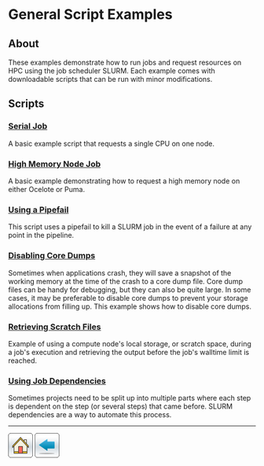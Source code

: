 # General Script Examples

## About
These examples demonstrate how to run jobs and request resources on HPC using the job scheduler SLURM. Each example comes with downloadable scripts that can be run with minor modifications.

## Scripts
### [Serial Job](Serial-Job-Example)
A basic example script that requests a single CPU on one node.

### [High Memory Node Job](High-Memory-Node)
A basic example demonstrating how to request a high memory node on either Ocelote or Puma.

### [Using a Pipefail](Pipefail)
This script uses a pipefail to kill a SLURM job in the event of a failure at any point in the pipeline.

### [Disabling Core Dumps](Disable-Core-Dumps)
Sometimes when applications crash, they will save a snapshot of the working memory at the time of the crash to a core dump file. Core dump files can be handy for debugging, but they can also be quite large. In some cases, it may be preferable to disable core dumps to prevent your storage allocations from filling up. This example shows how to disable core dumps.

### [Retrieving Scratch Files](Cleanup-Tmp-Files)
Example of using a compute node's local storage, or scratch space, during a job's execution and retrieving the output before the job's walltime limit is reached.

### [Using Job Dependencies](Job-Dependencies)
Sometimes projects need to be split up into multiple parts where each step is dependent on the step (or several steps) that came before. SLURM dependencies are a way to automate this process.



*****
[![](/Images/home.png)](https://ua-researchcomputing-hpc.github.io/) 
[![](/Images/back.png)](../)
